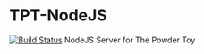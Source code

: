 # TPT-NodeJS
[![Build Status](https://magnum.travis-ci.com/wolfy1339/TPT-NodeJS.svg?token=BajzZs7nhy8tMbNT4mwD&branch=master)](https://magnum.travis-ci.com/wolfy1339/TPT-NodeJS)
NodeJS Server for The Powder Toy
